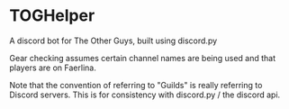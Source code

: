 # TOGHelper
A discord bot for The Other Guys, built using discord.py

Gear checking assumes certain channel names are being used and that players are on Faerlina.

Note that the convention of referring to "Guilds" is really referring to Discord servers. This is for consistency with discord.py / the discord api.
